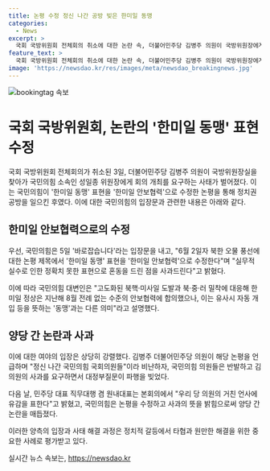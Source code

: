 ```yaml
---
title: 논평 수정 정신 나간 공방 빚은 한미일 동맹
categories:
  - News
excerpt: >
  국회 국방위원회 전체회의 취소에 대한 논란 속, 더불어민주당 김병주 의원이 국방위원장에게 회의 개최를 요구하며 논쟁 일으키고 있다. 논평 속 한미일 동맹을 한미일 안보협력으로 수정한 국민의힘은 정확한 표현으로 혼동을 사과하며 논란을 중재하고 있다. 최근 김 의원과 국민의힘 의원 간 대치로 인해 정부 질문이 파행되었지만, 양당은 사과와 수정을 통해 논란을 종결시키고 있다. 이러한 과정을 통해 양당 간의 갈등이 조화로운 해결책으로 이끌어지고 있다.
feature_text: >
  국회 국방위원회 전체회의 취소에 대한 논란 속, 더불어민주당 김병주 의원이 국방위원장에게 회의 개최를 요구하며 논쟁 일으키고 있다. 논평 속 한미일 동맹을 한미일 안보협력으로 수정한 국민의힘은 정확한 표현으로 혼동을 사과하며 논란을 중재하고 있다. 최근 김 의원과 국민의힘 의원 간 대치로 인해 정부 질문이 파행되었지만, 양당은 사과와 수정을 통해 논란을 종결시키고 있다. 이러한 과정을 통해 양당 간의 갈등이 조화로운 해결책으로 이끌어지고 있다.
image: 'https://newsdao.kr/res/images/meta/newsdao_breakingnews.jpg'
---
```


<p><img src="https://newsdao.kr/res/images/meta/newsdao_breakingnews.jpg" alt="bookingtag 속보" /></p>

<h1>국회 국방위원회, 논란의 '한미일 동맹' 표현 수정</h1>

<p>국회 국방위원회 전체회의가 취소된 3일, 더불어민주당 김병주 의원이 국방위원장실을 찾아가 국민의힘 소속인 성일종 위원장에게 회의 개최를 요구하는 사태가 벌어졌다. 이는 국민의힘이 '한미일 동맹' 표현을 '한미일 안보협력'으로 수정한 논평을 통해 정치권 공방을 일으킨 후였다. 이에 대한 국민의힘의 입장문과 관련한 내용은 아래와 같다.</p>

<h2>한미일 안보협력으로의 수정</h2>

<p>우선, 국민의힘은 5일 '바로잡습니다'라는 입장문을 내고, "6월 2일자 북한 오물 풍선에 대한 논평 제목에서 '한미일 동맹' 표현을 '한미일 안보협력'으로 수정한다"며 "실무적 실수로 인한 정확치 못한 표현으로 혼동을 드린 점을 사과드린다"고 밝혔다.</p>

<p>이에 따라 국민의힘 대변인은 "고도화된 북핵·미사일 도발과 북·중·러 밀착에 대응해 한미일 정상은 지난해 8월 전례 없는 수준의 안보협력에 합의했으나, 이는 유사시 자동 개입 등을 뜻하는 '동맹'과는 다른 의미"라고 설명했다. </p>

<h2>양당 간 논란과 사과</h2>

<p>이에 대한 여야의 입장은 상당히 강렬했다. 김병주 더불어민주당 의원이 해당 논평을 언급하며 "정신 나간 국민의힘 국회의원들"이라 비난하자, 국민의힘 의원들은 반발하고 김 의원의 사과를 요구하면서 대정부질문이 파행을 빚었다. </p>

<p>다음 날, 민주당 대표 직무대행 겸 원내대표는 본회의에서 "우리 당 의원의 거친 언사에 유감을 표한다"고 밝혔고, 국민의힘은 논평을 수정하고 사과의 뜻을 밝힘으로써 양당 간 논란을 매듭졌다.</p>

<p>이러한 양측의 입장과 사태 해결 과정은 정치적 갈등에서 타협과 원만한 해결을 위한 중요한 사례로 평가받고 있다.</p>
실시간 뉴스 속보는, <a href="https://newsdao.kr" rel="dofollow">https://newsdao.kr</a>


